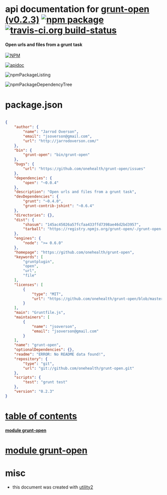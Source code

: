 # api documentation for  [grunt-open (v0.2.3)](https://github.com/onehealth/grunt-open)  [![npm package](https://img.shields.io/npm/v/npmdoc-grunt-open.svg?style=flat-square)](https://www.npmjs.org/package/npmdoc-grunt-open) [![travis-ci.org build-status](https://api.travis-ci.org/npmdoc/node-npmdoc-grunt-open.svg)](https://travis-ci.org/npmdoc/node-npmdoc-grunt-open)
#### Open urls and files from a grunt task

[![NPM](https://nodei.co/npm/grunt-open.png?downloads=true)](https://www.npmjs.com/package/grunt-open)

[![apidoc](https://npmdoc.github.io/node-npmdoc-grunt-open/build/screenCapture.buildNpmdoc.browser._2Fhome_2Ftravis_2Fbuild_2Fnpmdoc_2Fnode-npmdoc-grunt-open_2Ftmp_2Fbuild_2Fapidoc.html.png)](https://npmdoc.github.io/node-npmdoc-grunt-open/build/apidoc.html)

![npmPackageListing](https://npmdoc.github.io/node-npmdoc-grunt-open/build/screenCapture.npmPackageListing.svg)

![npmPackageDependencyTree](https://npmdoc.github.io/node-npmdoc-grunt-open/build/screenCapture.npmPackageDependencyTree.svg)



# package.json

```json

{
    "author": {
        "name": "Jarrod Overson",
        "email": "jsoverson@gmail.com",
        "url": "http://jarrodoverson.com/"
    },
    "bin": {
        "grunt-open": "bin/grunt-open"
    },
    "bugs": {
        "url": "https://github.com/onehealth/grunt-open/issues"
    },
    "dependencies": {
        "open": "~0.0.4"
    },
    "description": "Open urls and files from a grunt task",
    "devDependencies": {
        "grunt": "~0.4.0",
        "grunt-contrib-jshint": "~0.6.4"
    },
    "directories": {},
    "dist": {
        "shasum": "145ac45026a57fcfaa433ffd7398ae46d2bd3957",
        "tarball": "https://registry.npmjs.org/grunt-open/-/grunt-open-0.2.3.tgz"
    },
    "engines": {
        "node": ">= 0.6.0"
    },
    "homepage": "https://github.com/onehealth/grunt-open",
    "keywords": [
        "gruntplugin",
        "open",
        "url",
        "file"
    ],
    "licenses": [
        {
            "type": "MIT",
            "url": "https://github.com/onehealth/grunt-open/blob/master/LICENSE"
        }
    ],
    "main": "Gruntfile.js",
    "maintainers": [
        {
            "name": "jsoverson",
            "email": "jsoverson@gmail.com"
        }
    ],
    "name": "grunt-open",
    "optionalDependencies": {},
    "readme": "ERROR: No README data found!",
    "repository": {
        "type": "git",
        "url": "git://github.com/onehealth/grunt-open.git"
    },
    "scripts": {
        "test": "grunt test"
    },
    "version": "0.2.3"
}
```



# <a name="apidoc.tableOfContents"></a>[table of contents](#apidoc.tableOfContents)

#### [module grunt-open](#apidoc.module.grunt-open)



# <a name="apidoc.module.grunt-open"></a>[module grunt-open](#apidoc.module.grunt-open)



# misc
- this document was created with [utility2](https://github.com/kaizhu256/node-utility2)
